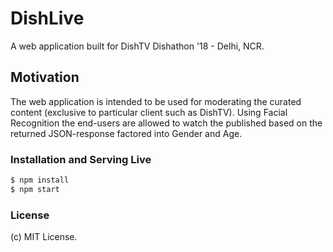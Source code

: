 # DishLive
A web application built for DishTV Dishathon '18 - Delhi, NCR.

## Motivation
The web application is intended to be used for moderating the curated content (exclusive to particular client such as DishTV). Using Facial Recognition the end-users are allowed to watch the published based on the returned JSON-response factored into Gender and Age.

### Installation and Serving Live

```sh
$ npm install
$ npm start
```

### License

(c) MIT License.
